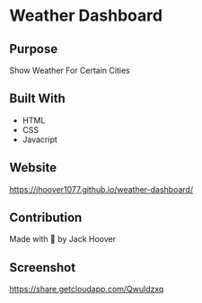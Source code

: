 # Weather Dashboard
## Purpose
Show Weather For Certain Cities

## Built With 
* HTML
* CSS
* Javacript

## Website
https://jhoover1077.github.io/weather-dashboard/

## Contribution
Made with 🖤 by Jack Hoover

## Screenshot
https://share.getcloudapp.com/Qwuldzxq
